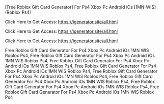 [Free Roblox Gift Card Generator] For Ps4 Xbox Pc Android iOs [1MN-WIS] (Roblox Ps4)

Click Here to Get Access: https://igenerator.site/all.html

Click Here to Get Access: https://igenerator.site/all.html

Click Here to Get Access: https://igenerator.site/all.html

 Free Roblox Gift Card Generator For Ps4 Xbox Pc Android iOs 1MN WIS Roblox Ps4, Free Roblox Gift Card Generator For Ps4 Xbox Pc Android iOs 1MN WIS Roblox Ps4, Free Roblox Gift Card Generator For Ps4 Xbox Pc Android iOs 1MN WIS Roblox Ps4, Free Roblox Gift Card Generator For Ps4 Xbox Pc Android iOs 1MN WIS Roblox Ps4, Free Roblox Gift Card Generator For Ps4 Xbox Pc Android iOs 1MN WIS Roblox Ps4, Free Roblox Gift Card Generator For Ps4 Xbox Pc Android iOs 1MN WIS Roblox Ps4, Free Roblox Gift Card Generator For Ps4 Xbox Pc Android iOs 1MN WIS Roblox Ps4, Free Roblox Gift Card Generator For Ps4 Xbox Pc Android iOs 1MN WIS Roblox Ps4
